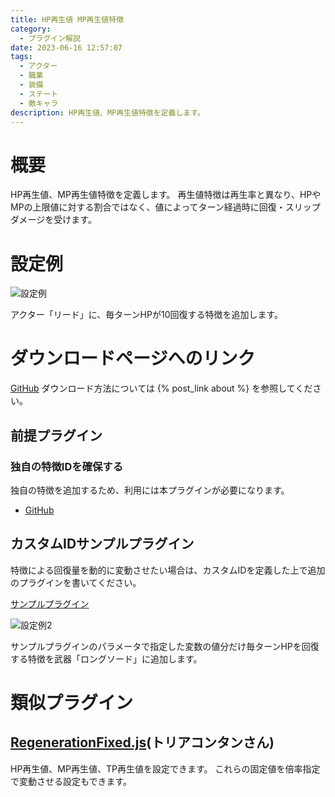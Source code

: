 ```yaml
---
title: HP再生値 MP再生値特徴
category:
  - プラグイン解説
date: 2023-06-16 12:57:07
tags:
  - アクター
  - 職業
  - 装備
  - ステート
  - 敵キャラ
description: HP再生値、MP再生値特徴を定義します。
---
```


# 概要

HP再生値、MP再生値特徴を定義します。
再生値特徴は再生率と異なり、HPやMPの上限値に対する割合ではなく、値によってターン経過時に回復・スリップダメージを受けます。

# 設定例

![設定例](setting1.png "設定例")

アクター「リード」に、毎ターンHPが10回復する特徴を追加します。

# ダウンロードページへのリンク

[GitHub](https://github.com/elleonard/DarkPlasma-MZ-Plugins/blob/release/DarkPlasma_RegenerateByValueTrait.js)
ダウンロード方法については {% post_link about %} を参照してください。

## 前提プラグイン

### 独自の特徴IDを確保する

独自の特徴を追加するため、利用には本プラグインが必要になります。

- [GitHub](https://github.com/elleonard/DarkPlasma-MZ-Plugins/blob/release/DarkPlasma_AllocateUniqueTraitId.js)


## カスタムIDサンプルプラグイン

特徴による回復量を動的に変動させたい場合は、カスタムIDを定義した上で追加のプラグインを書いてください。

[サンプルプラグイン](https://github.com/elleonard/DarkPlasma-MZ-Plugins/blob/release/DarkPlasma_RegenerateByValueTraitCustomSample.js)

![設定例2](setting2.png "設定例2")

サンプルプラグインのパラメータで指定した変数の値分だけ毎ターンHPを回復する特徴を武器「ロングソード」に追加します。

# 類似プラグイン

## [RegenerationFixed.js](https://github.com/triacontane/RPGMakerMV/blob/mz_master/RegenerationFixed.js)(トリアコンタンさん)

HP再生値、MP再生値、TP再生値を設定できます。
これらの固定値を倍率指定で変動させる設定もできます。
